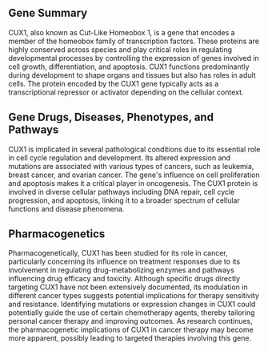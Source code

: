## Gene Summary
CUX1, also known as Cut-Like Homeobox 1, is a gene that encodes a member of the homeobox family of transcription factors. These proteins are highly conserved across species and play critical roles in regulating developmental processes by controlling the expression of genes involved in cell growth, differentiation, and apoptosis. CUX1 functions predominantly during development to shape organs and tissues but also has roles in adult cells. The protein encoded by the CUX1 gene typically acts as a transcriptional repressor or activator depending on the cellular context.

## Gene Drugs, Diseases, Phenotypes, and Pathways
CUX1 is implicated in several pathological conditions due to its essential role in cell cycle regulation and development. Its altered expression and mutations are associated with various types of cancers, such as leukemia, breast cancer, and ovarian cancer. The gene's influence on cell proliferation and apoptosis makes it a critical player in oncogenesis. The CUX1 protein is involved in diverse cellular pathways including DNA repair, cell cycle progression, and apoptosis, linking it to a broader spectrum of cellular functions and disease phenomena.

## Pharmacogenetics
Pharmacogenetically, CUX1 has been studied for its role in cancer, particularly concerning its influence on treatment responses due to its involvement in regulating drug-metabolizing enzymes and pathways influencing drug efficacy and toxicity. Although specific drugs directly targeting CUX1 have not been extensively documented, its modulation in different cancer types suggests potential implications for therapy sensitivity and resistance. Identifying mutations or expression changes in CUX1 could potentially guide the use of certain chemotherapy agents, thereby tailoring personal cancer therapy and improving outcomes. As research continues, the pharmacogenetic implications of CUX1 in cancer therapy may become more apparent, possibly leading to targeted therapies involving this gene.